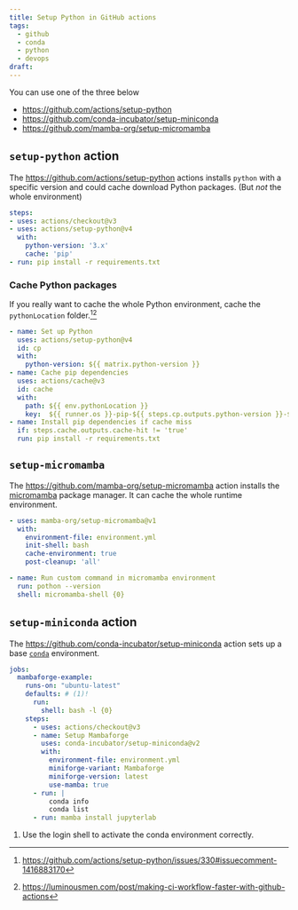 ```yaml
---
title: Setup Python in GitHub actions
tags:
  - github
  - conda
  - python
  - devops
draft:
---
```


You can use one of the three below

+ https://github.com/actions/setup-python
+ https://github.com/conda-incubator/setup-miniconda
+ https://github.com/mamba-org/setup-micromamba

## `setup-python` action

The https://github.com/actions/setup-python actions installs `python` with a specific version and could cache download Python packages. (But *not* the whole environment)

```yaml
steps:
- uses: actions/checkout@v3
- uses: actions/setup-python@v4
  with:
    python-version: '3.x'
    cache: 'pip'
- run: pip install -r requirements.txt
```

### Cache Python packages

If you really want to cache the whole Python environment, cache the `pythonLocation` folder.[^1][^2]

```yaml
- name: Set up Python
  uses: actions/setup-python@v4
  id: cp
  with:
    python-version: ${{ matrix.python-version }}
- name: Cache pip dependencies
  uses: actions/cache@v3
  id: cache
  with:
    path: ${{ env.pythonLocation }}
    key:  ${{ runner.os }}-pip-${{ steps.cp.outputs.python-version }}-${{ hashFiles('requirements.txt') }}
- name: Install pip dependencies if cache miss
  if: steps.cache.outputs.cache-hit != 'true'
  run: pip install -r requirements.txt
```

[^1]: https://github.com/actions/setup-python/issues/330#issuecomment-1416883170
[^2]: https://luminousmen.com/post/making-ci-workflow-faster-with-github-actions

## `setup-micromamba`

The https://github.com/mamba-org/setup-micromamba action installs the [micromamba](https://github.com/mamba-org/mamba#micromamba) package manager. It can cache the whole runtime environment.

```yaml
- uses: mamba-org/setup-micromamba@v1
  with:
    environment-file: environment.yml
    init-shell: bash
    cache-environment: true
    post-cleanup: 'all'

- name: Run custom command in micromamba environment
  run: pothon --version
  shell: micromamba-shell {0}
```

## `setup-miniconda` action

The https://github.com/conda-incubator/setup-miniconda action sets up a base [`conda`](https://docs.conda.io/projects/conda/en/latest/) environment.

```yaml
jobs:
  mambaforge-example:
    runs-on: "ubuntu-latest"
    defaults: # (1)!
      run:
        shell: bash -l {0}
    steps:
      - uses: actions/checkout@v3
      - name: Setup Mambaforge
        uses: conda-incubator/setup-miniconda@v2
        with:
          environment-file: environment.yml
          miniforge-variant: Mambaforge
          miniforge-version: latest
          use-mamba: true
      - run: |
          conda info
          conda list
      - run: mamba install jupyterlab
```

1. Use the login shell to activate the conda environment correctly.
